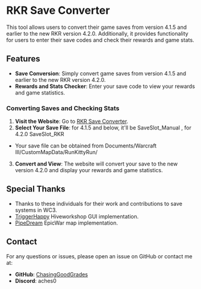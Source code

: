 # RKR Save Converter

This tool allows users to convert their game saves from version 4.1.5 and earlier to the new RKR version 4.2.0. Additionally, it provides functionality for users to enter their save codes and check their rewards and game stats.

## Features

- **Save Conversion**: Simply convert game saves from version 4.1.5 and earlier to the new RKR version 4.2.0.
- **Rewards and Stats Checker**: Enter your save code to view your rewards and game statistics.

### Converting Saves and Checking Stats

1. **Visit the Website**: Go to [RKR Save Converter](https://chasinggoodgrades.github.io/RKRSaveConverter).
2. **Select Your Save File**: for 4.1.5 and below, it'll be SaveSlot_Manual , for 4.2.0 SaveSlot_RKR 
 - Your save file can be obtained from Documents/Warcraft III/CustomMapData/RunKittyRun/

3. **Convert and View**: The website will convert your save to the new version 4.2.0 and display your rewards and game statistics.


## Special Thanks
- Thanks to these individuals for their work and contributions to save systems in WC3.
- [TriggerHappy](https://www.hiveworkshop.com/threads/codeless-save-and-load-multiplayer-v3-0-1.278664/) Hiveworkshop GUI implementation. 
- [PipeDream](https://www.epicwar.com/maps/161985/) EpicWar map implementation.

## Contact

For any questions or issues, please open an issue on GitHub or contact me at:

- **GitHub**: [ChasingGoodGrades](https://github.com/ChasingGoodGrades)
- **Discord**: aches0

